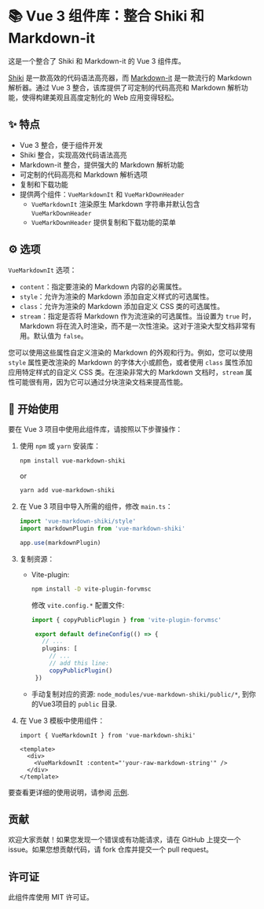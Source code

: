 # 📚 Vue 3 组件库：整合 Shiki 和 Markdown-it

这是一个整合了 Shiki 和 Markdown-it 的 Vue 3 组件库。

[Shiki](https://github.com/shikijs/shiki) 是一款高效的代码语法高亮器，而 [Markdown-it](https://github.com/markdown-it/markdown-it) 是一款流行的 Markdown 解析器。通过 Vue 3 整合，该库提供了可定制的代码高亮和 Markdown 解析功能，使得构建美观且高度定制化的 Web 应用变得轻松。

## ✨ 特点

- Vue 3 整合，便于组件开发
- Shiki 整合，实现高效代码语法高亮
- Markdown-it 整合，提供强大的 Markdown 解析功能
- 可定制的代码高亮和 Markdown 解析选项
- 复制和下载功能
- 提供两个组件：`VueMarkdownIt` 和 `VueMarkDownHeader`
  - `VueMarkdownIt` 渲染原生 Markdown 字符串并默认包含 `VueMarkDownHeader`
  - `VueMarkDownHeader` 提供复制和下载功能的菜单

## ⚙️ 选项

`VueMarkdownIt` 选项：

- `content`：指定要渲染的 Markdown 内容的必需属性。
- `style`：允许为渲染的 Markdown 添加自定义样式的可选属性。
- `class`：允许为渲染的 Markdown 添加自定义 CSS 类的可选属性。
- `stream`：指定是否将 Markdown 作为流渲染的可选属性。当设置为 `true` 时，Markdown 将在流入时渲染，而不是一次性渲染。这对于渲染大型文档非常有用。默认值为 `false`。

您可以使用这些属性自定义渲染的 Markdown 的外观和行为。例如，您可以使用 `style` 属性更改渲染的 Markdown 的字体大小或颜色，或者使用 `class` 属性添加应用特定样式的自定义 CSS 类。在渲染非常大的 Markdown 文档时，`stream` 属性可能很有用，因为它可以通过分块渲染文档来提高性能。

## 🚀 开始使用

要在 Vue 3 项目中使用此组件库，请按照以下步骤操作：

1. 使用 `npm` 或 `yarn` 安装库：

   ```bash
   npm install vue-markdown-shiki
   ```
   or

   ```bash
   yarn add vue-markdown-shiki
   ```

2. 在 Vue 3 项目中导入所需的组件，修改 `main.ts`：

   ```typescript
   import 'vue-markdown-shiki/style'
   import markdownPlugin from 'vue-markdown-shiki'

   app.use(markdownPlugin)
   ```


3. 复制资源：

   - Vite-plugin:

     ```bash
     npm install -D vite-plugin-forvmsc
     ```

     修改 `vite.config.*` 配置文件:

     ```typescript
     import { copyPublicPlugin } from 'vite-plugin-forvmsc'

      export default defineConfig(() => {
        // ...
        plugins: [
          // ...
          // add this line:
          copyPublicPlugin()
      })

     ```

   - 手动复制对应的资源: `node_modules/vue-markdown-shiki/public/*`, 到你的Vue3项目的 `public` 目录.

4. 在 Vue 3 模板中使用组件：

   ```vue
   import { VueMarkdownIt } from 'vue-markdown-shiki'

   <template>
     <div>
       <VueMarkdownIt :content="'your-raw-markdown-string'" />
     </div>
   </template>
   ```

要查看更详细的使用说明，请参阅 [示例](https://toimc.github.io/vue-markdown-shiki/).

## 贡献
欢迎大家贡献！如果您发现一个错误或有功能请求，请在 GitHub 上提交一个 issue。如果您想贡献代码，请 fork 仓库并提交一个 pull request。

## 许可证

此组件库使用 MIT 许可证。
